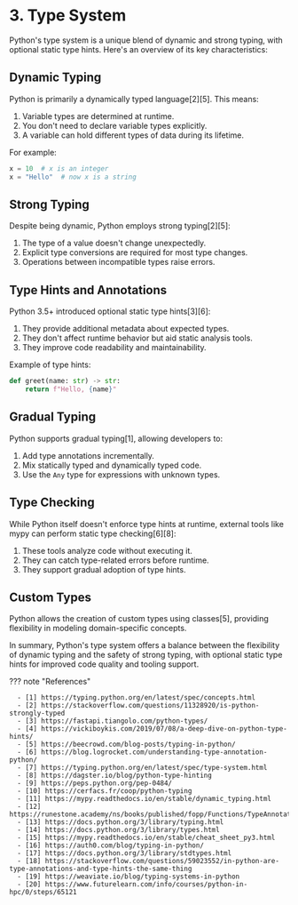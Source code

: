 # 3. Type System

Python's type system is a unique blend of dynamic and strong typing, with optional static type hints. Here's an overview
of its key characteristics:

## Dynamic Typing

Python is primarily a dynamically typed language[2][5]. This means:

1. Variable types are determined at runtime.
2. You don't need to declare variable types explicitly.
3. A variable can hold different types of data during its lifetime.

For example:

```python
x = 10  # x is an integer
x = "Hello"  # now x is a string
```

## Strong Typing

Despite being dynamic, Python employs strong typing[2][5]:

1. The type of a value doesn't change unexpectedly.
2. Explicit type conversions are required for most type changes.
3. Operations between incompatible types raise errors.

## Type Hints and Annotations

Python 3.5+ introduced optional static type hints[3][6]:

1. They provide additional metadata about expected types.
2. They don't affect runtime behavior but aid static analysis tools.
3. They improve code readability and maintainability.

Example of type hints:

```python
def greet(name: str) -> str:
    return f"Hello, {name}"
```

## Gradual Typing

Python supports gradual typing[1], allowing developers to:

1. Add type annotations incrementally.
2. Mix statically typed and dynamically typed code.
3. Use the `Any` type for expressions with unknown types.

## Type Checking

While Python itself doesn't enforce type hints at runtime, external tools like mypy can perform static type
checking[6][8]:

1. These tools analyze code without executing it.
2. They can catch type-related errors before runtime.
3. They support gradual adoption of type hints.

## Custom Types

Python allows the creation of custom types using classes[5], providing flexibility in modeling domain-specific concepts.

In summary, Python's type system offers a balance between the flexibility of dynamic typing and the safety of strong
typing, with optional static type hints for improved code quality and tooling support.

??? note "References"

      - [1] https://typing.python.org/en/latest/spec/concepts.html
      - [2] https://stackoverflow.com/questions/11328920/is-python-strongly-typed
      - [3] https://fastapi.tiangolo.com/python-types/
      - [4] https://vickiboykis.com/2019/07/08/a-deep-dive-on-python-type-hints/
      - [5] https://beecrowd.com/blog-posts/typing-in-python/
      - [6] https://blog.logrocket.com/understanding-type-annotation-python/
      - [7] https://typing.python.org/en/latest/spec/type-system.html
      - [8] https://dagster.io/blog/python-type-hinting
      - [9] https://peps.python.org/pep-0484/
      - [10] https://cerfacs.fr/coop/python-typing
      - [11] https://mypy.readthedocs.io/en/stable/dynamic_typing.html
      - [12] https://runestone.academy/ns/books/published/fopp/Functions/TypeAnnotations.html
      - [13] https://docs.python.org/3/library/typing.html
      - [14] https://docs.python.org/3/library/types.html
      - [15] https://mypy.readthedocs.io/en/stable/cheat_sheet_py3.html
      - [16] https://auth0.com/blog/typing-in-python/
      - [17] https://docs.python.org/3/library/stdtypes.html
      - [18] https://stackoverflow.com/questions/59023552/in-python-are-type-annotations-and-type-hints-the-same-thing
      - [19] https://weaviate.io/blog/typing-systems-in-python
      - [20] https://www.futurelearn.com/info/courses/python-in-hpc/0/steps/65121

